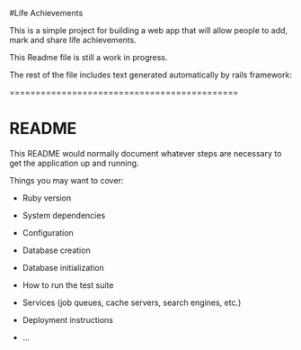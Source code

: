 #Life Achievements

This is a simple project for building a web app that will allow people to add, mark and share life achievements. 

This Readme file is still a work in progress.

The rest of the file includes text generated automatically by rails framework:

============================================
# README

This README would normally document whatever steps are necessary to get the
application up and running.

Things you may want to cover:

* Ruby version

* System dependencies

* Configuration

* Database creation

* Database initialization

* How to run the test suite

* Services (job queues, cache servers, search engines, etc.)

* Deployment instructions

* ...

